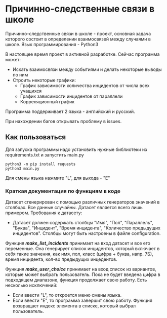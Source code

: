 # Причинно-следственные связи в школе
Причинно-следственные связи в школе - проект, основная задача которого состоит в определении взаимосвязей между случаями в школе. Язык программирования - Python3

В настоящее время проект в активной разработке. Сейчас программа может:
 - Искать взаимосвязи между событиями и делать некоторые выводы по ним
 - Строить некоторые графики:
    - График зависимости количества инцидентов от числа всех учащихся
    - График зависимости инцидентов от параллели
    - Корреляционный график

Программа поддерживает 2 языка - английский и русский.

При нахождении багов открывать проблему в issues.
## Как пользоваться
Для запуска программы надо установить нужные библиотеки из requirements.txt и запустить main.py
```
python3 -m pip install requests
python3 main.py
```
Для смены языка нажмите "L", для выхода - "E"
### Краткая документация по функциям в коде
Датасет сгенерирован с помощью различных генераторов значений в столбцах. Все данные случайны. Датасет является всего лишь примером.
Требования к датасету:
- Датасет должен содержать столбцы "Имя", "Пол", "Параллель", "Буква", "Инцидент", "Время инцидента", "Количество предыдущих инцидентов". Столбцы могут быть настроены в файле configuration.

Функция ___make_list_incidents___ принимает на вход датасет и все его переменные. Она генерирует список инцидентов, который включает в себя такие значения, как имя, пол, класс (цифра + буква, напр. 7Б), время инцидента, кол-во предыдущих инцедентов.

Функция ___make_user_choice___ принимает на вход список из вариантов, которые может выбрать пользователь. Пока не будет введена цифра в подходящем диапазоне, функция продолжает свою работу. Есть несколько исключений:
- Если ввести "L", то откроется меню смены языка.
- Если ввести "E", то программа завершит свою работу.
Функция возвращает индекс элемента в списке, который выбрал пользователь. 